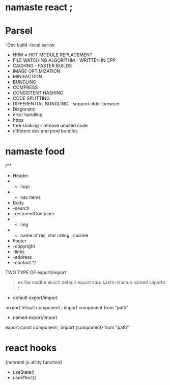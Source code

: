  # namaste react ;
 

 # Parsel
 -Dev build 
 -local server 
 - HRM = HOT MODULE REPLACEMENT 
 - FILE WATCHING ALGORITHM - WRITTEN IN CPP 
 - CACHING - FASTER BUILDS 
 - IMAGE OPTIMIZATION 
 - MINIFACTION 
 - BUNDLING 
 - COMPRESS
 - CONSISTENT HASHING 
 - CODE SPLITTING 
 - DIFFERENTIAL BUNDLING - support older browser 
 - Diagonstic 
 - error handling 
 - https
 - tree shaking - remove unused code 
 - different dev and prod bundles 


 # namaste food

 /**
 * Header 
 * - logo
 * - nav items
 * Body 
 * -search
 * -resturentContainer
 *   - img
 *   - name of res, star rating , cuisine
 * Footer
 * -copyright 
 * -links 
 * -address
 * -contact
 */

TWO TYPE OF export/import 
> ek file madhe ekach default export karu sakta mhanun named vaparta ;

- default export/import 

 ;export fefault component 
; import component from "path"

- named export/import 

export const component ;
import {component} from "path" 



# react hooks 
{nonraml js utility  function}
- useState()
- useEffect()





